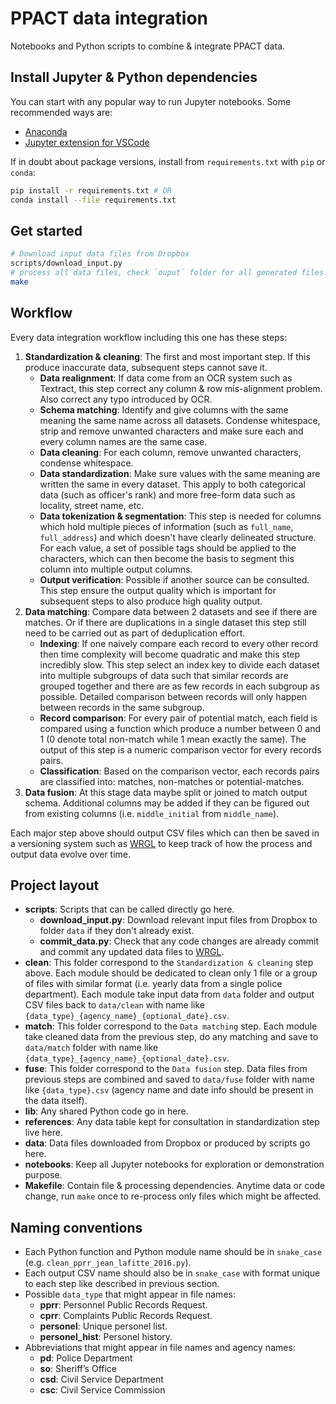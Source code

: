 # PPACT data integration

Notebooks and Python scripts to combine & integrate PPACT data.

## Install Jupyter & Python dependencies

You can start with any popular way to run Jupyter notebooks. Some recommended ways are:

- [Anaconda](https://www.anaconda.com/)
- [Jupyter extension for VSCode](https://marketplace.visualstudio.com/items?itemName=ms-toolsai.jupyter)

If in doubt about package versions, install from `requirements.txt` with `pip` or `conda`:

```bash
pip install -r requirements.txt # OR
conda install --file requirements.txt
```

## Get started

```bash
# Download input data files from Dropbox
scripts/download_input.py
# process all data files, check `ouput` folder for all generated files.
make
```

## Workflow

Every data integration workflow including this one has these steps:

1. **Standardization & cleaning**: The first and most important step. If this produce inaccurate data, subsequent steps cannot save it.
   - **Data realignment**: If data come from an OCR system such as Textract, this step correct any column & row mis-alignment problem. Also correct any typo introduced by OCR.
   - **Schema matching**: Identify and give columns with the same meaning the same name across all datasets. Condense whitespace, strip and remove unwanted characters and make sure each and every column names are the same case.
   - **Data cleaning**: For each column, remove unwanted characters, condense whitespace.
   - **Data standardization**: Make sure values with the same meaning are written the same in every dataset. This apply to both categorical data (such as officer's rank) and more free-form data such as locality, street name, etc.
   - **Data tokenization & segmentation**: This step is needed for columns which hold multiple pieces of information (such as `full_name`, `full_address`) and which doesn't have clearly delineated structure. For each value, a set of possible tags should be applied to the characters, which can then become the basis to segment this column into multiple output columns.
   - **Output verification**: Possible if another source can be consulted. This step ensure the output quality which is important for subsequent steps to also produce high quality output.
2. **Data matching**: Compare data between 2 datasets and see if there are matches. Or if there are duplications in a single dataset this step still need to be carried out as part of deduplication effort.
   - **Indexing**: If one naively compare each record to every other record then time complexity will become quadratic and make this step incredibly slow. This step select an index key to divide each dataset into multiple subgroups of data such that similar records are grouped together and there are as few records in each subgroup as possible. Detailed comparison between records will only happen between records in the same subgroup.
   - **Record comparison**: For every pair of potential match, each field is compared using a function which produce a number between 0 and 1 (0 denote total non-match while 1 mean exactly the same). The output of this step is a numeric comparison vector for every records pairs.
   - **Classification**: Based on the comparison vector, each records pairs are classified into: matches, non-matches or potential-matches.
3. **Data fusion**: At this stage data maybe split or joined to match output schema. Additional columns may be added if they can be figured out from existing columns (i.e. `middle_initial` from `middle_name`).

Each major step above should output CSV files which can then be saved in a versioning system such as [WRGL](https://www.wrgl.co) to keep track of how the process and output data evolve over time.

## Project layout

- **scripts**: Scripts that can be called directly go here.
  - **download_input.py**: Download relevant input files from Dropbox to folder `data` if they don't already exist.
  - **commit_data.py**: Check that any code changes are already commit and commit any updated data files to [WRGL](https://www.wrgl.co).
- **clean**: This folder correspond to the `Standardization & cleaning` step above. Each module should be dedicated to clean only 1 file or a group of files with similar format (i.e. yearly data from a single police department). Each module take input data from `data` folder and output CSV files back to `data/clean` with name like `{data_type}_{agency_name}_{optional_date}.csv`.
- **match**: This folder correspond to the `Data matching` step. Each module take cleaned data from the previous step, do any matching and save to `data/match` folder with name like `{data_type}_{agency_name}_{optional_date}.csv`.
- **fuse**: This folder correspond to the `Data fusion` step. Data files from previous steps are combined and saved to `data/fuse` folder with name like `{data_type}.csv` (agency name and date info should be present in the data itself).
- **lib**: Any shared Python code go in here.
- **references**: Any data table kept for consultation in standardization step live here.
- **data**: Data files downloaded from Dropbox or produced by scripts go here.
- **notebooks**: Keep all Jupyter notebooks for exploration or demonstration purpose.
- **Makefile**: Contain file & processing dependencies. Anytime data or code change, run `make` once to re-process only files which might be affected.

## Naming conventions

- Each Python function and Python module name should be in `snake_case` (e.g. `clean_pprr_jean_lafitte_2016.py`).
- Each output CSV name should also be in `snake_case` with format unique to each step like described in previous section.
- Possible `data_type` that might appear in file names:
  - **pprr**: Personnel Public Records Request.
  - **cprr**: Complaints Public Records Request.
  - **personel**: Unique personel list.
  - **personel_hist**: Personel history.
- Abbreviations that might appear in file names and agency names:
  - **pd**: Police Department
  - **so**: Sheriff’s Office
  - **csd**: Civil Service Department
  - **csc**: Civil Service Commission
